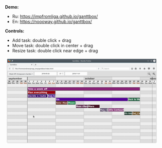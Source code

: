 **Demo:** 
* Ru: https://impfromliga.github.io/ganttbox/
* En: https://noooway.github.io/ganttbox/

**Controls:**
* Add task: double click + drag
* Move task: double click in center + drag
* Resize task: double click near edge + drag

<p align="center">
<a href="https://github.com/noooway/ganttbox/blob/gh-pages/ganttbox_v1.png">
<img src="https://github.com/noooway/ganttbox/blob/gh-pages/ganttbox_v1.png" width="500"/>
</a>
</p>
